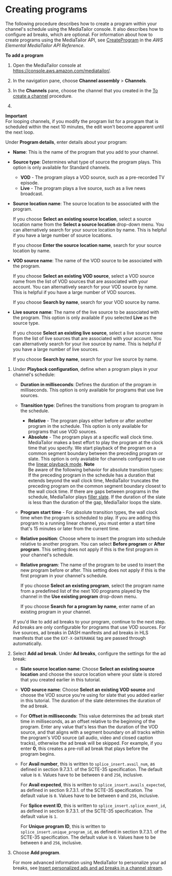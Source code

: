 # Creating programs<a name="channel-assembly-adding-programs"></a>

 The following procedure describes how to create a program within your channel's schedule using the MediaTailor console\. It also describes how to configure ad breaks, which are optional\. For information about how to create programs using the MediaTailor API, see [CreateProgram](https://docs.aws.amazon.com/mediatailor/latest/apireference/channel-channelname-program-programname.html) in the *AWS Elemental MediaTailor API Reference*\. <a name="add-programs-procedure"></a>

**To add a program**

1. Open the MediaTailor console at [https://console\.aws\.amazon\.com/mediatailor/](https://console.aws.amazon.com/mediatailor/)\.

1. In the navigation pane, choose **Channel assembly** > **Channels**\.

1. In the **Channels** pane, choose the channel that you created in the [To create a channel](channel-assembly-creating-channels.md#create-channel-procedure) procedure\.

1. 
**Important**  
For looping channels, if you modify the program list for a program that is scheduled within the next 10 minutes, the edit won't become apparent until the next loop\.

   Under **Program details**, enter details about your program:
   + **Name**: This is the name of the program that you add to your channel\.
   + **Source type**: Determines what type of source the program plays\. This option is only available for Standard channels\.
     + **VOD** \- The program plays a VOD source, such as a pre\-recorded TV episode\.
     + **Live** \- The program plays a live source, such as a live news broadcast\.
   + **Source location name**: The source location to be associated with the program\.

     If you choose **Select an existing source location**, select a source location name from the **Select a source location** drop\-down menu\. You can alternatively search for your source location by name\. This is helpful if you have a large number of source locations\.

     If you choose **Enter the source location name**, search for your source location by name\.
   + **VOD source name**: The name of the VOD source to be associated with the program\.

     If you choose **Select an existing VOD source**, select a VOD source name from the list of VOD sources that are associated with your account\. You can alternatively search for your VOD source by name\. This is helpful if you have a large number of VOD sources\.

     If you choose **Search by name**, search for your VOD source by name\.
   + **Live source name**: The name of the live source to be associated with the program\. This option is only available if you selected **Live** as the source type\.

     If you choose **Select an existing live source**, select a live source name from the list of live sources that are associated with your account\. You can alternatively search for your live source by name\. This is helpful if you have a large number of live sources\.

     If you choose **Search by name**, search for your live source by name\.

1. Under **Playback configuration**, define when a program plays in your channel's schedule:
   + **Duration in milliseconds**: Defines the duration of the program in milliseconds\. This option is only available for programs that use live sources\.
   + **Transition type**: Defines the transitions from program to program in the schedule\.
     + **Relative** \- The program plays either before or after another program in the schedule\. This option is only available for programs that use VOD sources\.
     + **Absolute** \- The program plays at a specific wall clock time\. MediaTailor makes a best effort to play the program at the clock time that you specify\. We start playback of the program on a common segment boundary between the preceding program or slate\. This option is only available for channels configured to use the [linear playback mode](channel-assembly-creating-channels.md#linear-playback-mode)\.
**Note**  
Be aware of the following behavior for absolute transition types:  
If the preceding program in the schedule has a duration that extends beyond the wall clock time, MediaTailor truncates the preceding program on the common segment boundary closest to the wall clock time\.
If there are gaps between programs in the schedule, MediaTailor plays [filler slate](channel-assembly-creating-channels.md#filler-slate)\. If the duration of the slate is less than the duration of the gap, MediaTailor loops the slate\.
   + **Program start time** \- For absolute transition types, the wall clock time when the program is scheduled to play\. If you are adding this program to a running linear channel, you must enter a start time that's 15 minutes or later from the current time\.
   + **Relative position**: Choose where to insert the program into schedule relative to another program\. You can select **Before program** or **After program**\. This setting does not apply if this is the first program in your channel's schedule\.
   + **Relative program**: The name of the program to be used to insert the new program before or after\. This setting does not apply if this is the first program in your channel's schedule\.

     If you choose **Select an existing program**, select the program name from a predefined list of the next 100 programs played by the channel in the **Use existing program** drop\-down menu\.

     If you choose **Search for a program by name**, enter name of an existing program in your channel\.

   If you'd like to add ad breaks to your program, continue to the next step\. Ad breaks are only configurable for programs that use VOD sources\. For live sources, ad breaks in DASH manifests and ad breaks in HLS manifests that use the `EXT-X-DATERANGE` tag are passed through automatically\.

1. Select **Add ad break**\. Under **Ad breaks**, configure the settings for the ad break:<a name="channel-assembly-programs-ad-breaks"></a>
   + **Slate source location name**: Choose **Select an existing source location** and choose the source location where your slate is stored that you created earlier in this tutorial\.
   + **VOD source name**: Choose **Select an existing VOD source** and choose the VOD source you're using for slate that you added earlier in this tutorial\. The duration of the slate determines the duration of the ad break\.
   + For **Offset in milliseconds**: This value determines the ad break start time in milliseconds, as an offset relative to the beginning of the program\. Enter any value that's less than the duration of the VOD source, and that aligns with a segment boundary on all tracks within the program's VOD source \(all audio, video and closed caption tracks\), otherwise the ad break will be skipped\. For example, if you enter **0**, this creates a pre\-roll ad break that plays before the program begins\.
   + For **Avail number**, this is written to `splice_insert.avail_num`, as defined in section 9\.7\.3\.1\. of the SCTE\-35 specification\. The default value is `0`\. Values have to be between `0` and `256`, inclusive\.

     For **Avail expected**, this is written to `splice_insert.avails_expected`, as defined in section 9\.7\.3\.1\. of the SCTE\-35 specification\. The default value is `0`\. Values have to be between `0` and `256`, inclusive\.

     For **Splice event ID**, this is written to `splice_insert.splice_event_id`, as defined in section 9\.7\.3\.1\. of the SCTE\-35 specification\. The default value is `1`\.

     For **Unique program ID**, this is written to `splice_insert.unique_program_id`, as defined in section 9\.7\.3\.1\. of the SCTE\-35 specification\. The default value is `0`\. Values have to be between `0` and `256`, inclusive\.

1. Choose **Add program**\.

    For more advanced information using MediaTailor to personalize your ad breaks, see [Insert personalized ads and ad breaks in a channel stream](channel-assembly-integrating-mediatailor-ssai.md)\.